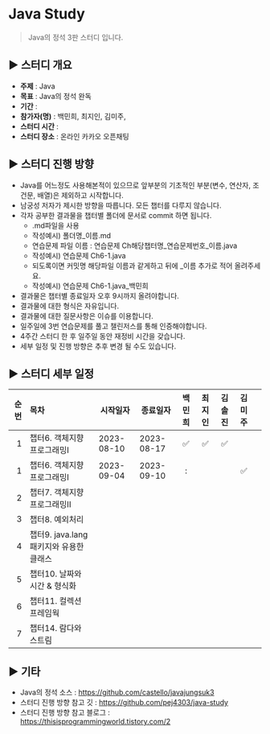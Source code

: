 Java Study
=============
> Java의 정석 3판 스터디 입니다.

## :arrow_forward: 스터디 개요
* **주제** : Java
* **목표** : Java의 정석 완독
* **기간** : 
* **참가자(명)** : 백민희, 최지인, 김미주,
* **스터디 시간** : 
* **스터디 장소** : 온라인 카카오 오픈채팅

##  :arrow_forward: 스터디 진행 방향
* Java를 어느정도 사용해본적이 있으므로 앞부분의 기초적인 부분(변수, 연산자, 조건문, 배열)은 제외하고 시작합니다.
* 남궁성 저자가 제시한 방향을 따릅니다. 모든 챕터를 다루지 않습니다.
* 각자 공부한 결과물을 챕터별 폴더에 문서로 commit 하면 됩니다. 
  * .md파일을 사용
  * 작성예시) 폴더명_이름.md
  * 연습문제 파일 이름 : 연습문제 Ch해당챕터명_연습문제번호_이름.java
  * 작성예시) 연습문제 Ch6-1.java
  * 되도록이면 커밋명 해당파일 이름과 같게하고 뒤에 _이름 추가로 적어 올려주세요.
  * 작성예시) 연습문제 Ch6-1.java_백민희 
* 결과물은 챕터별 종료일자 오후 9시까지 올려야합니다.
* 결과물에 대한 형식은 자유입니다.
* 결과물에 대한 질문사항은 이슈를 이용합니다.
* 일주일에 3번 연습문제를 풀고 챌린저스를 통해 인증해야합니다.
* 4주간 스터디 한 후 일주일 동안 재정비 시간을 갖습니다.
* 세부 일정 및 진행 방향은 추후 변경 될 수도 있습니다.

## :arrow_forward: 스터디 세부 일정
| 순번 | 목차              | 시작일자       | 종료일자       |        백민희         | 최지인 | 김솔진 | 김미주 |  |  
| ------: | :---------------|------------|------------|:------------------:|:---:|:---:|:---:|:-------:|
| 1 | 챕터6. 객체지향 프로그래밍Ⅰ | 2023-08-10 | 2023-08-17 | :white_check_mark: | :white_check_mark: | :white_check_mark:  |     |  |
| 1 | 챕터6. 객체지향 프로그래밍Ⅰ | 2023-09-04 | 2023-09-10 | : |  |     |  :white_check_mark:   |  |
| 2 | 챕터7. 객체지향 프로그래밍Ⅱ |            |            |                    |     |     |     |  |
| 3 | 챕터8. 예외처리 |            |            |                    |     |     |     |  |
| 4 | 챕터9. java.lang 패키지와 유용한 클래스 |            |            |                    |     |     |     |  |
| 5 | 챕터10. 날짜와 시간 & 형식화 |            |            |                    |     |     |     |  |
| 6 | 챕터11. 컬렉션 프레임웍 |            |            |                    |     |     |     |  |
| 7 | 챕터14. 람다와 스트림 |            |            |                    |     |     |     |  |


## :arrow_forward: 기타
+ Java의 정석 소스 : https://github.com/castello/javajungsuk3
+ 스터디 진행 방향 참고 깃 : https://github.com/pej4303/java-study
+ 스터디 진행 방향 참고 블로그 : https://thisisprogrammingworld.tistory.com/2

